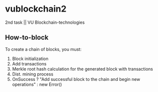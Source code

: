 # vublockchain2
2nd task || VU Blockchain-technologies
## How-to-block
To create a chain of blocks, you must:
1. Block initialization
2. Add transactions
3. Merkle root hash calculation for the generated block with transactions
4. Dist. mining process
5. OnSuccess ? "Add successful block to the chain and begin new operations" : new Error()